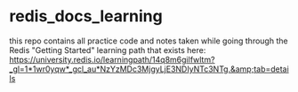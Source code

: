 # redis_docs_learning
this repo contains all practice code and notes taken while going through the Redis "Getting Started" learning path that exists here: https://university.redis.io/learningpath/14q8m6gilfwltm?_gl=1*1wr0yqw*_gcl_au*NzYzMDc3MjgyLjE3NDIyNTc3NTg.&amp;tab=details
